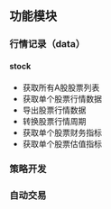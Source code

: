 ## 功能模块

### 行情记录（data）

#### stock
- 获取所有A股股票列表  
- 获取单个股票行情数据  
- 导出股票行情数据  
- 转换股票行情周期  
- 获取单个股票财务指标  
- 获取单个股票估值指标  

### 策略开发

### 自动交易